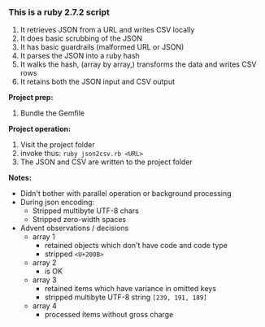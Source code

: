 ### **This is a ruby 2.7.2 script**

1. It retrieves JSON from a URL and writes CSV locally
1. It does basic scrubbing of the JSON
1. It has basic guardrails (malformed URL or JSON)
1. It parses the JSON into a ruby hash
1. It walks the hash, (array by array,) transforms the data and writes CSV rows
1. It retains both the JSON input and CSV output

**Project prep:**
1. Bundle the Gemfile

**Project operation:**

1. Visit the project folder
1. invoke thus: `ruby json2csv.rb <URL>`
1. The JSON and CSV are written to the project folder

**Notes:**

- Didn't bother with parallel operation or background processing
- During json encoding:
  - Stripped multibyte UTF-8 chars
  - Stripped zero-width spaces
- Advent observations / decisions
  - array 1
    - retained objects which don't have code and code type
    - stripped `<U+200B>`
  - array 2
    - is OK
  - array 3
    - retained items which have variance in omitted keys
    - stripped multibyte UTF-8 string `[239, 191, 189]`
  - array 4
    - processed items without gross charge